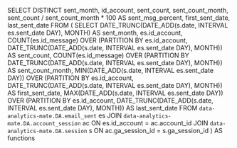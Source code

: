 SELECT DISTINCT
    sent_month,
    id_account,
    sent_count,
    sent_count_month,
    sent_count / sent_count_month * 100 AS sent_msg_percent,
    first_sent_date,
    last_sent_date
FROM (
    SELECT
        DATE_TRUNC(DATE_ADD(s.date, INTERVAL es.sent_date DAY), MONTH) AS sent_month,
        es.id_account,
        COUNT(es.id_message) OVER (PARTITION BY es.id_account, DATE_TRUNC(DATE_ADD(s.date, INTERVAL es.sent_date DAY), MONTH)) AS sent_count,
        COUNT(es.id_message) OVER (PARTITION BY DATE_TRUNC(DATE_ADD(s.date, INTERVAL es.sent_date DAY), MONTH)) AS sent_count_month,
        MIN(DATE_ADD(s.date, INTERVAL es.sent_date DAY)) OVER (PARTITION BY es.id_account, DATE_TRUNC(DATE_ADD(s.date, INTERVAL es.sent_date DAY), MONTH)) AS first_sent_date,
        MAX(DATE_ADD(s.date, INTERVAL es.sent_date DAY)) OVER (PARTITION BY es.id_account, DATE_TRUNC(DATE_ADD(s.date, INTERVAL es.sent_date DAY), MONTH)) AS last_sent_date
    FROM `data-analytics-mate.DA.email_sent` es
    JOIN `data-analytics-mate.DA.account_session` ac ON es.id_account = ac.account_id
    JOIN `data-analytics-mate.DA.session` s ON ac.ga_session_id = s.ga_session_id
) AS functions
